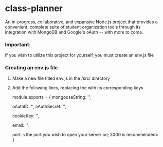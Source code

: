 # class-planner
An in-progress, collaborative, and expansive Node.js project that provides a convenient, complete suite of student organization tools through its integration with MongoDB and Google's oAuth -- with more to come.

### Important:
If you wish to utilize this project for yourself, you must create an env.js file

### Creating an env.js file
1. Make a new file titled env.js in the /src/ directory
2. Add the following lines, replacing the <enclosed text> with its corresponding keys

    module.exports = {
      mongooseString: '<your MongoDB connection string>',

      oAuthID: '<your Google oAuth ID>',
      oAuthSecret: '<your Google oAuth secret>',

      cookieKey: '<a secure password used to encrypt login cookies>',

      email: '<your support email>',

      port: <the port you wish to open your server on; 3000 is recommended>
    }
